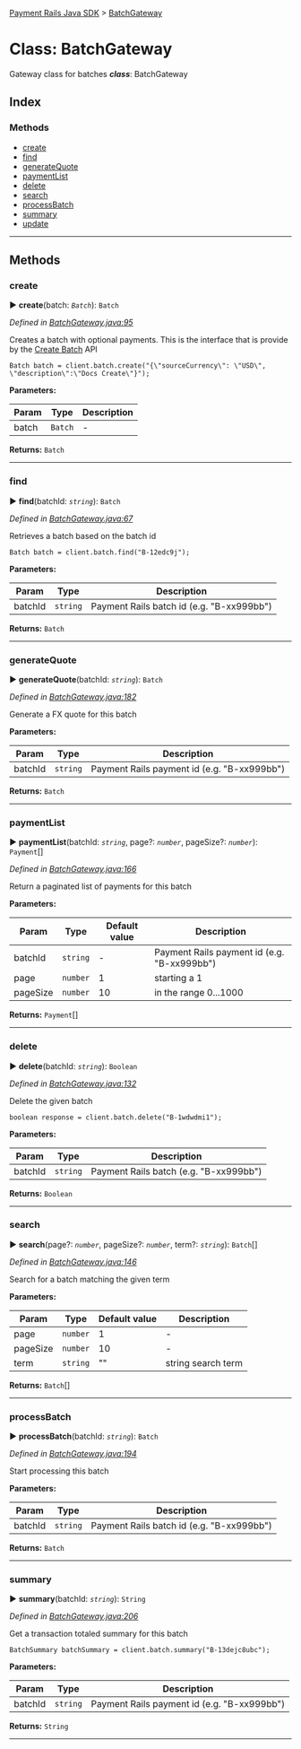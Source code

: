 [Payment Rails Java SDK](../README.md) > [BatchGateway](../classes/BatchGateway.md)

# Class: BatchGateway

Gateway class for batches
*__class__*: BatchGateway

## Index

### Methods

* [create](BatchGateway.md#create)
* [find](BatchGateway.md#find)
* [generateQuote](BatchGateway.md#generatequote)
* [paymentList](BatchGateway.md#paymentlist)
* [delete](BatchGateway.md#delete)
* [search](BatchGateway.md#search)
* [processBatch](BatchGateway.md#processBatch)
* [summary](BatchGateway.md#summary)
* [update](BatchGateway.md#update)

---

## Methods

<a id="create"></a>

### create

► **create**(batch: *`Batch`*): `Batch`

*Defined in [BatchGateway.java:95](https://github.com/PaymentRails/java-sdk/tree/master/src/main/java/ca/paymentrails/paymentrails/BatchGateway.java#L95)*

Creates a batch with optional payments. This is the interface that is provide by the [Create Batch](https://docs.trolley.com/api/#create-a-batch) API

    Batch batch = client.batch.create("{\"sourceCurrency\": \"USD\", \"description\":\"Docs Create\"}");

**Parameters:**

| Param | Type | Description |
| ------ | ------ | ------ |
| batch | `Batch`   |  - |

**Returns:** `Batch`

---

<a id="find"></a>

### find

► **find**(batchId: *`string`*): `Batch`

*Defined in [BatchGateway.java:67](https://github.com/PaymentRails/java-sdk/tree/master/src/main/java/ca/paymentrails/paymentrails/BatchGateway.java#L67)*

Retrieves a batch based on the batch id

    Batch batch = client.batch.find("B-12edc9j");

**Parameters:**

| Param | Type | Description |
| ------ | ------ | ------ |
| batchId | `string`   |  Payment Rails batch id (e.g. "B-xx999bb") |

**Returns:** `Batch`

---

<a id="generatequote"></a>

### generateQuote

► **generateQuote**(batchId: *`string`*): `Batch`

*Defined in [BatchGateway.java:182](https://github.com/PaymentRails/java-sdk/tree/master/src/main/java/ca/paymentrails/paymentrails/BatchGateway.java#L182)*

Generate a FX quote for this batch

**Parameters:**

| Param | Type | Description |
| ------ | ------ | ------ |
| batchId | `string`   |  Payment Rails payment id (e.g. "B-xx999bb") |

**Returns:** `Batch`

---

<a id="paymentlist"></a>

### paymentList

► **paymentList**(batchId: *`string`*, page?: *`number`*, pageSize?: *`number`*): `Payment`[]

*Defined in [BatchGateway.java:166](https://github.com/PaymentRails/java-sdk/tree/master/src/main/java/ca/paymentrails/paymentrails/BatchGateway.java#L166)*

Return a paginated list of payments for this batch

**Parameters:**

| Param | Type | Default value | Description |
| ------ | ------ | ------ | ------ |
| batchId | `string`  | - |   Payment Rails payment id (e.g. "B-xx999bb") |
| page | `number`  | 1 |   starting a 1 |
| pageSize | `number`  | 10 |   in the range 0...1000 |

**Returns:** `Payment`[]

---

<a id="delete"></a>

### delete

► **delete**(batchId: *`string`*): `Boolean`

*Defined in [BatchGateway.java:132](https://github.com/PaymentRails/java-sdk/tree/master/src/main/java/ca/paymentrails/paymentrails/BatchGateway.java#L132)*

Delete the given batch

    boolean response = client.batch.delete("B-1wdwdmi1");

**Parameters:**

| Param | Type | Description |
| ------ | ------ | ------ |
| batchId | `string`   |  Payment Rails batch (e.g. "B-xx999bb") |

**Returns:** `Boolean`

---

<a id="search"></a>

### search

► **search**(page?: *`number`*, pageSize?: *`number`*, term?: *`string`*): `Batch`[]

*Defined in [BatchGateway.java:146](https://github.com/PaymentRails/java-sdk/tree/master/src/main/java/ca/paymentrails/paymentrails/BatchGateway.java#L146)*

Search for a batch matching the given term

**Parameters:**

| Param | Type | Default value | Description |
| ------ | ------ | ------ | ------ |
| page | `number`  | 1 |   - |
| pageSize | `number`  | 10 |   - |
| term | `string`  | &quot;&quot; |   string search term |

**Returns:** `Batch`[]

---

<a id="processBatch"></a>

### processBatch

► **processBatch**(batchId: *`string`*): `Batch`

*Defined in [BatchGateway.java:194](https://github.com/PaymentRails/java-sdk/tree/master/src/main/java/ca/paymentrails/paymentrails/BatchGateway.java#L194)*

Start processing this batch

**Parameters:**

| Param | Type | Description |
| ------ | ------ | ------ |
| batchId | `string`   |  Payment Rails batch id (e.g. "B-xx999bb") |

**Returns:** `Batch`

---

<a id="summary"></a>

### summary

► **summary**(batchId: *`string`*): `String`

*Defined in [BatchGateway.java:206](https://github.com/PaymentRails/java-sdk/tree/master/src/main/java/ca/paymentrails/paymentrails/BatchGateway.java#L206)*

Get a transaction totaled summary for this batch

    BatchSummary batchSummary = client.batch.summary("B-13dejc8ubc");

**Parameters:**

| Param | Type | Description |
| ------ | ------ | ------ |
| batchId | `string`   |  Payment Rails payment id (e.g. "B-xx999bb") |

**Returns:** `String`

---